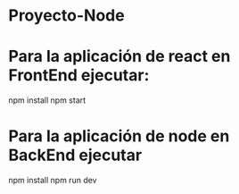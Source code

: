 # Proyecto-Node

# Para la aplicación de react en FrontEnd ejecutar:
npm install
npm start

# Para la aplicación de node en BackEnd ejecutar
npm install
npm run dev

